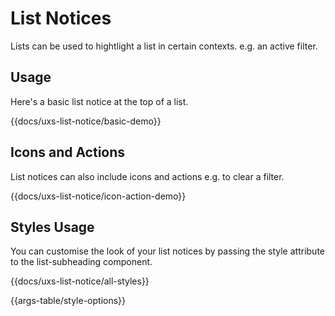 # List Notices

Lists can be used to hightlight a list in certain contexts. e.g. an active filter.

## Usage

Here's a basic list notice at the top of a list.

{{docs/uxs-list-notice/basic-demo}}

## Icons and Actions

List notices can also include icons and actions e.g. to clear a filter.

{{docs/uxs-list-notice/icon-action-demo}}

## Styles Usage

You can customise the look of your list notices by passing the style attribute to the list-subheading component.

{{docs/uxs-list-notice/all-styles}}

{{args-table/style-options}}
